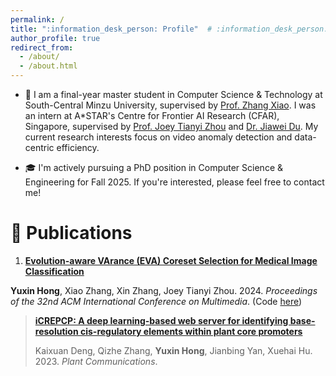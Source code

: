```yaml
---
permalink: /
title: ":information_desk_person: Profile"  # :information_desk_person:, :raising_hand:
author_profile: true
redirect_from: 
  - /about/
  - /about.html
---
```


- :page_with_curl: I am a final-year master student in Computer Science & Technology at South-Central Minzu University, supervised by [Prof. Zhang Xiao](https://scholar.google.com/citations?user=yGg0OisAAAAJ&hl=en). I was an intern at A*STAR's Centre for Frontier AI Research (CFAR), Singapore, supervised by [Prof. Joey Tianyi Zhou](https://joeyzhouty.github.io/index.html) and [Dr. Jiawei Du](https://scholar.google.com/citations?user=WrJKEzEAAAAJ&hl=en). My current research interests focus on video anomaly detection and data-centric efficiency.

- :mortar_board: I'm actively pursuing a PhD position in Computer Science & Engineering for Fall 2025. If you're interested, please feel free to contact me!


:bookmark_tabs: Publications
======

1. [**Evolution-aware VArance (EVA) Coreset Selection for Medical Image Classification**](https://arxiv.org/pdf/2406.05677.pdf)

  **Yuxin Hong**, Xiao Zhang, Xin Zhang, Joey Tianyi Zhou. 2024. _Proceedings of the 32nd ACM International Conference on Multimedia_. (Code [here](https://github.com/xxxx-Bella/EVA))

> [**iCREPCP: A deep learning-based web server for identifying base-resolution cis-regulatory elements within plant core promoters**](https://www.cell.com/plant-communications/fulltext/S2590-3462(22)00292-9#secsectitle0020)
> 
> Kaixuan Deng, Qizhe Zhang, **Yuxin Hong**, Jianbing Yan, Xuehai Hu. 2023. _Plant Communications_.
